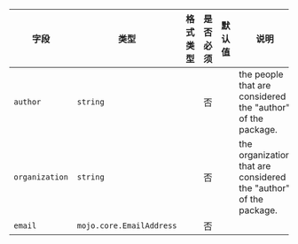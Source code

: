 | 字段 | 类型 | 格式类型 | 是否必须 | 默认值 | 说明 |
|---|---|---|---|---|---|
| `author` | `string` |  | 否 |  | the people that are considered the "author" of the package. |
| `organization` | `string` |  | 否 |  | the organization that are considered the "author" of the package. |
| `email` | `mojo.core.EmailAddress` |  | 否 |  |  |
